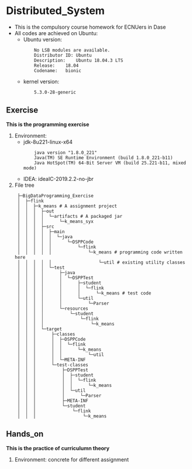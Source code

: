 # Distributed_System
- This is the compulsory course homework for ECNUers in Dase
- All codes are achieved on Ubuntu:
  - Ubuntu version:
    ```
        No LSB modules are available.
        Distributor ID:	Ubuntu
        Description:	Ubuntu 18.04.3 LTS
        Release:	18.04
        Codename:	bionic
    ```
  - kernel version:
    ```
        5.3.0-28-generic
    ```
## Exercise
**This is the programming exercise**
1. Environment: 
   - jdk-8u221-linux-x64
        ```
            java version "1.8.0_221"
            Java(TM) SE Runtime Environment (build 1.8.0_221-b11)
            Java HotSpot(TM) 64-Bit Server VM (build 25.221-b11, mixed mode)
        ```
   - IDEA: ideaIC-2019.2.2-no-jbr
2. File tree
   ```
    ├─BigDataProgramming_Exercise
    │  ├─flink 
    │  │  ├─k_means # A assignment project
    │  │  │  ├─out
    │  │  │  │  └─artifacts # A packaged jar
    │  │  │  │      └─k_means_syx
    │  │  │  ├─src
    │  │  │  │  ├─main
    │  │  │  │  │  └─java
    │  │  │  │  │      └─DSPPCode
    │  │  │  │  │          └─flink
    │  │  │  │  │              └─k_means # programming code written here
    │  │  │  │  │                  └─util # existing utility classes  
    │  │  │  │  └─test
    │  │  │  │      ├─java
    │  │  │  │      │  └─DSPPTest
    │  │  │  │      │      ├─student
    │  │  │  │      │      │  └─flink
    │  │  │  │      │      │      └─k_means # test code
    │  │  │  │      │      └─util
    │  │  │  │      │          └─Parser
    │  │  │  │      └─resources
    │  │  │  │          └─student
    │  │  │  │              └─flink
    │  │  │  │                  └─k_means
    │  │  │  └─target
    │  │  │      ├─classes
    │  │  │      │  ├─DSPPCode
    │  │  │      │  │  └─flink
    │  │  │      │  │      └─k_means
    │  │  │      │  │          └─util
    │  │  │      │  └─META-INF
    │  │  │      └─test-classes
    │  │  │          ├─DSPPTest
    │  │  │          │  ├─student
    │  │  │          │  │  └─flink
    │  │  │          │  │      └─k_means
    │  │  │          │  └─util
    │  │  │          │      └─Parser
    │  │  │          ├─META-INF
    │  │  │          └─student
    │  │  │              └─flink
    │  │  │                  └─k_means
   ```
## Hands_on
**This is the practice of curriculumn theory**
1. Environment: concrete for different assignment

